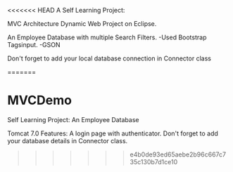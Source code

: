 <<<<<<< HEAD
A Self Learning Project:

MVC Architecture Dynamic Web Project on Eclipse.

An Employee Database with multiple Search Filters.
-Used Bootstrap Tagsinput.
-GSON 


Don't forget to add your local database connection in Connector class

=======
# MVCDemo
Self Learning Project: An Employee Database

Tomcat 7.0
Features:
A login page with authenticator. Don't forget to add your database details in Connector class.
>>>>>>> e4b0de93ed65aebe2b96c667c735c130b7d1ce10

